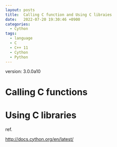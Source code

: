 ```yaml
---
layout: posts
title:  Calling C function and Using C libraies
date:   2022-07-20 19:30:46 +0900
categories:
  - Cython
tags:
  - language
  - C
  - C++ 11
  - Cython
  - Python
---
```


version: 3.0.0a10

# Calling C functions

# Using C libraries


ref.

http://docs.cython.org/en/latest/